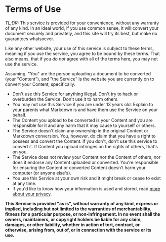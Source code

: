 # Terms of Use

_TL;DR:_ This service is provided for your convenience, without any warranty of any kind. In an ideal world, if you use common sense, it will convert your document securely and privately, and this site will try its best, but make no guarantees whatsoever.

Like any other website, your use of this service is subject to these terms, meaning if you use the service, you agree to be bound by these terms. That also means, that if you _do not_ agree with all of the terms here, you may not use the service.

Assuming, "You" are the person uploading a document to be converted (your "Content"), and "the Service" is the website you are currently on to convert your Content, specifically:

- Don't use this Service for anything illegal. Don't try to hack or overburden the Service. Don't use it to harm others.
- You may not use this Service if you are under 13 years old. Explain to your parents what Markdown is and have them use the Service on your behalf.
- The Content you upload to be converted is your Content and you are responsible for it and any harm that it may cause to yourself or others.
- The Service doesn't claim any ownership in the original Content or Markdown conversion. You, however, do claim that you have a right to possess and convert the Content. If you don't, don't use this service to convert it. If Content you upload infringes on the rights of others, that's on you.
- The Service does not review your Content nor the Content of others, nor does it endorse any Content uploaded or converted. You're responsible for ensuring the Content or converted Content doesn't harm your computer (or anyone else's).
- You use this Service at your own risk and it might break or cease to exist at any time.
- If you'd like to know how your information is used and stored, read [more about your privacy](/privacy/).

**This Service is provided "as is", without warranty of any kind, express or implied, including but not limited to the warranties of merchantability, fitness for a particular purpose, or non-infringement. In no event shall the owners, maintainers, or copyright holders be liable for any claim, damages, or other liability, whether in action of tort, contract, or otherwise, arising from, out of, or in connection with the service or its use.**
